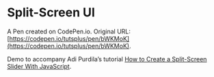 # Split-Screen UI

A Pen created on CodePen.io. Original URL: [https://codepen.io/tutsplus/pen/bWKMoK](https://codepen.io/tutsplus/pen/bWKMoK).

Demo to accompany Adi Purdila’s tutorial [How to Create a Split-Screen Slider With JavaScript](http://webdesign.tutsplus.com/tutorials/how-to-create-a-split-screen-element-with-javascript--cms-28844).
